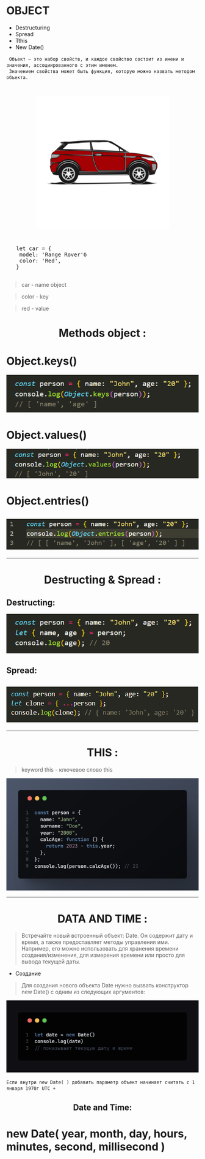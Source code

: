 # OBJECT

- Destructuring
- Spread
- Tthis
- New Date()

```
 Объект — это набор свойств, и каждое свойство состоит из имени и значения, ассоциированного с этим именем.
 Значением свойства может быть функция, которую можно назвать методом объекта.

```

<h1 align='center'>
<img width="350" src="./car.png">
</h1>

<pre>

   let car = {
    model: 'Range Rover'б
    color: 'Red',
   }

</pre>

> car - name object

> color - key

> red - value

<h1 align ="center" >
 Methods object :
</h1>

# Object.keys()

![](./keys.png)

# Object.values()

![](./values.png)

# Object.entries()

## ![](./entries.png)

---

<h1 align="center"> Destructing & Spread : </h1>

## Destructing:

![](./destructing.png)

## Spread:

## ![](./clone.png)

---

<h1 align="center">THIS :</h1>

> keyword this - ключевое слово this

![](./this.png)

---

<h1 align = "center">
DATA AND TIME :
</h1>

> Встречайте новый встроенный объект: Date. Он содержит дату и время, а также предоставляет методы управления ими.
> Например, его можно использовать для хранения времени создания/изменения, для измерения времени или просто для вывода текущей даты.

- Создание

> Для создания нового объекта Date нужно вызвать конструктор
> new Date() с одним из следующих аргументов:

![](./now.png)

```
Если внутри new Date( ) добавить параметр объект начинает считать с 1 января 1970г UTC +
```

<h2 align="center"> Date and Time: </h2>

# new Date( year, month, day, hours, minutes, second, millisecond )
